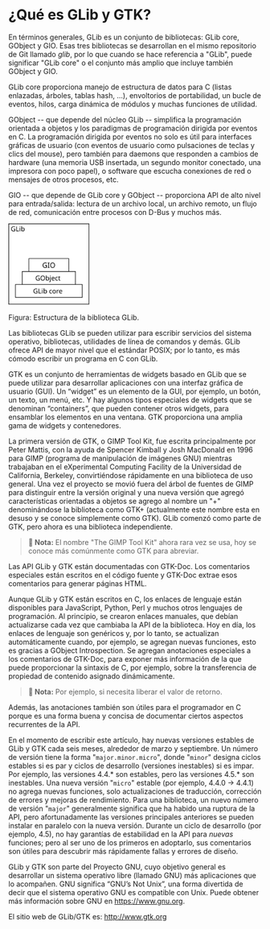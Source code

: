 # ¿Qué es GLib y GTK?

En términos generales, GLib es un conjunto de bibliotecas: GLib core, GObject y GIO. Esas tres bibliotecas se desarrollan en el mismo repositorio de Git llamado *glib*, por lo que cuando se hace referencia a "GLib", puede significar "GLib core" o el conjunto más amplio que incluye también GObject y GIO.

GLib core proporciona manejo de estructura de datos para C (listas enlazadas, árboles, tablas hash, ...), envoltorios de portabilidad, un bucle de eventos, hilos, carga dinámica de módulos y muchas funciones de utilidad.

GObject -- que depende del núcleo GLib -- simplifica la programación orientada a objetos y los paradigmas de programación dirigida por eventos en C. La programación dirigida por eventos no solo es útil para interfaces gráficas de usuario (con eventos de usuario como pulsaciones de teclas y clics del mouse), pero también para daemons que responden a cambios de hardware (una memoria USB insertada, un segundo monitor conectado, una impresora con poco papel), o software que escucha conexiones de red o mensajes de otros procesos, etc.

GIO -- que depende de GLib core y GObject -- proporciona API de alto nivel para entrada/salida: lectura de un archivo local, un archivo remoto, un flujo de red, comunicación entre procesos con D-Bus y muchos más.

<a id="fig-glib-struct-001"></a>

<div class="caption">

<img src="../../../assets/img/diag/glib-struct-001.svg" alt="Estructura de la biblioteca GLib." width="32%" />

<p><span class="fig-glib-struct-001">Figura</span>: Estructura de la biblioteca GLib.</p>

</div>

Las bibliotecas GLib se pueden utilizar para escribir servicios del sistema operativo, bibliotecas, utilidades de línea de comandos y demás. GLib ofrece API de mayor nivel que el estándar POSIX; por lo tanto, es más cómodo escribir un programa en C con GLib.

GTK es un conjunto de herramientas de widgets basado en GLib que se puede utilizar para desarrollar aplicaciones con una interfaz gráfica de usuario (GUI). Un “widget” es un elemento de la GUI, por ejemplo, un botón, un texto, un menú, etc. Y hay algunos tipos especiales de widgets que se denominan “containers”, que pueden contener otros widgets, para ensamblar los elementos en una ventana. GTK proporciona una amplia gama de widgets y contenedores.

La primera versión de GTK, o GIMP Tool Kit, fue escrita principalmente por Peter Mattis, con la ayuda de Spencer Kimball y Josh MacDonald en 1996 para GIMP (programa de manipulación de imágenes GNU) mientras trabajaban en el eXperimental Computing Facility de la Universidad de California, Berkeley, convirtiéndose rápidamente en una biblioteca de uso general. Una vez el proyecto se movió fuera del árbol de fuentes de GIMP para distinguir entre la versión original y una nueva versión que agregó características orientadas a objetos se agrego al nombre un "+" denominándose la biblioteca como GTK+ (actualmente este nombre esta en desuso y se conoce simplemente como GTK). GLib comenzó como parte de GTK, pero ahora es una biblioteca independiente.

> **📌 Nota:** El nombre "The GIMP Tool Kit" ahora rara vez se usa, hoy se conoce más comúnmente como GTK para abreviar.

Las API GLib y GTK están documentadas con GTK-Doc. Los comentarios especiales están escritos en el código fuente y GTK-Doc extrae esos comentarios para generar páginas HTML.

Aunque GLib y GTK están escritos en C, los enlaces de lenguaje están disponibles para JavaScript, Python, Perl y muchos otros lenguajes de programación. Al principio, se crearon enlaces manuales, que debían actualizarse cada vez que cambiaba la API de la biblioteca. Hoy en día, los enlaces de lenguaje son genéricos y, por lo tanto, se actualizan automáticamente cuando, por ejemplo, se agregan nuevas funciones, esto es gracias a GObject Introspection. Se agregan anotaciones especiales a los comentarios de GTK-Doc, para exponer más información de la que puede proporcionar la sintaxis de C, por ejemplo, sobre la transferencia de propiedad de contenido asignado dinámicamente.

> **📌 Nota:** Por ejemplo, si necesita liberar el valor de retorno.

Además, las anotaciones también son útiles para el programador en C porque es una forma buena y concisa de documentar ciertos aspectos recurrentes de la API.

En el momento de escribir este artículo, hay nuevas versiones estables de GLib y GTK cada seis meses, alrededor de marzo y septiembre. Un número de versión tiene la forma "`major.minor.micro`", donde "`minor`" designa ciclos estables si es par y ciclos de desarrollo (versiones inestables) si es impar. Por ejemplo, las versiones 4.4.\* son estables, pero las versiones 4.5.\* son inestables. Una nueva versión "`micro`" estable (por ejemplo, 4.4.0 → 4.4.1) no agrega nuevas funciones, solo actualizaciones de traducción, corrección de errores y mejoras de rendimiento. Para una biblioteca, un nuevo número de versión "`major`" generalmente significa que ha habido una ruptura de la API, pero afortunadamente las versiones principales anteriores se pueden instalar en paralelo con la nueva versión. Durante un ciclo de desarrollo (por ejemplo, 4.5), no hay garantías de estabilidad en la API para *nuevas* funciones; pero al ser uno de los primeros en adoptarlo, sus comentarios son útiles para descubrir más rápidamente fallas y errores de diseño.

GLib y GTK son parte del Proyecto GNU, cuyo objetivo general es desarrollar un sistema operativo libre (llamado GNU) más aplicaciones que lo acompañen. GNU significa “GNU’s Not Unix”, una forma divertida de decir que el sistema operativo GNU es compatible con Unix. Puede obtener más información sobre GNU en <https://www.gnu.org>.

El sitio web de GLib/GTK es: <http://www.gtk.org>

<!-- Habilitacion del enumeramiento de referencias -->

<div class="intro-refs"></div>